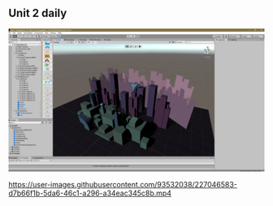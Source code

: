 ## Unit 2 daily

![screenshot](https://github.com/quarufus/Digital-Storytelling-Individual-Assignment/blob/main/dailies/Deliverable1/Unit2/Screenshot%20(4).png)

https://user-images.githubusercontent.com/93532038/227046583-d7b66f1b-5da6-46c1-a296-a34eac345c8b.mp4

